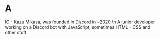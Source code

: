 # A
IC - Kazu Mikasa, was founded in Discord in ~2020 \n
A junior developer working on a Discord bot with JavaScript, sometimes HTML - CSS and other stuff

